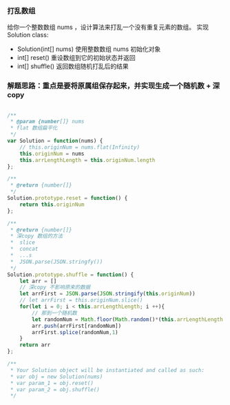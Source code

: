 ### 打乱数组
给你一个整数数组 nums ，设计算法来打乱一个没有重复元素的数组。
实现 Solution class:
- Solution(int[] nums) 使用整数数组 nums 初始化对象
- int[] reset() 重设数组到它的初始状态并返回
- int[] shuffle() 返回数组随机打乱后的结果
### 解题思路：重点是要将原属组保存起来，并实现生成一个随机数 + 深copy
```js

/**
 * @param {number[]} nums
 * flat 数组扁平化
 */
var Solution = function(nums) {
    // this.originNum = nums.flat(Infinity)
    this.originNum = nums
    this.arrLengthLength = this.originNum.length
};

/**
 * @return {number[]}
 */
Solution.prototype.reset = function() {
    return this.originNum
};

/**
 * @return {number[]}
 * 深copy 数组的方法   
 *  slice 
 *  concat
 *  ...s
 *  JSON.parse(JSON.stringfy())
 */
Solution.prototype.shuffle = function() {
    let arr = []
    // 深copy 不影响原来的数据
    let arrFirst = JSON.parse(JSON.stringify(this.originNum))
    // let arrFirst = this.originNum.slice()
    for(let i = 0; i < this.arrLengthLength; i ++){
        // 那到一个随机数
        let randomNum = Math.floor(Math.random()*(this.arrLengthLength - i))
        arr.push(arrFirst[randomNum])
        arrFirst.splice(randomNum,1)
    } 
    return arr
};

/**
 * Your Solution object will be instantiated and called as such:
 * var obj = new Solution(nums)
 * var param_1 = obj.reset()
 * var param_2 = obj.shuffle()
 */
```